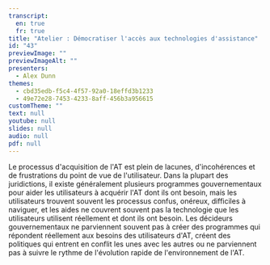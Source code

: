 ```yaml
---
transcript:
  en: true
  fr: true
title: "Atelier : Démocratiser l'accès aux technologies d'assistance"
id: "43"
previewImage: ""
previewImageAlt: ""
presenters:
  - Alex Dunn
themes:
  - cbd35edb-f5c4-4f57-92a0-18effd3b1233
  - 49e72e28-7453-4233-8aff-456b3a956615
customTheme: ""
text: null
youtube: null
slides: null
audio: null
pdf: null
---
```

Le processus d'acquisition de l'AT est plein de lacunes, d'incohérences et de frustrations du point de vue de l'utilisateur. Dans la plupart des juridictions, il existe généralement plusieurs programmes gouvernementaux pour aider les utilisateurs à acquérir l'AT dont ils ont besoin, mais les utilisateurs trouvent souvent les processus confus, onéreux, difficiles à naviguer, et les aides ne couvrent souvent pas la technologie que les utilisateurs utilisent réellement et dont ils ont besoin. Les décideurs gouvernementaux ne parviennent souvent pas à créer des programmes qui répondent réellement aux besoins des utilisateurs d'AT, créent des politiques qui entrent en conflit les unes avec les autres ou ne parviennent pas à suivre le rythme de l'évolution rapide de l'environnement de l'AT.
